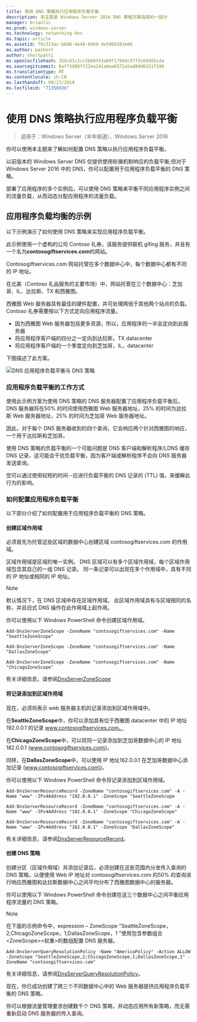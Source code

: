 ```yaml
---
title: 使用 DNS 策略执行应用程序负载平衡
description: 本主题是 Windows Server 2016 DNS 策略方案指南的一部分
manager: brianlic
ms.prod: windows-server
ms.technology: networking-dns
ms.topic: article
ms.assetid: f9c313ac-bb86-4e48-b9b9-de5004393e06
ms.author: pashort
author: shortpatti
ms.openlocfilehash: 356c61c2cc5b60f43a69f17966c97f3c69d05cda
ms.sourcegitcommit: 6aff3d88ff22ea141a6ea6572a5ad8dd6321f199
ms.translationtype: MT
ms.contentlocale: zh-CN
ms.lasthandoff: 09/27/2019
ms.locfileid: "71356036"
---
```

# <a name="use-dns-policy-for-application-load-balancing"></a>使用 DNS 策略执行应用程序负载平衡

>适用于：Windows Server（半年频道）、Windows Server 2016

你可以使用本主题来了解如何配置 DNS 策略以执行应用程序负载平衡。

以前版本的 Windows Server DNS 仅提供使用轮循机制响应的负载平衡;但对于 Windows Server 2016 中的 DNS，你可以配置用于应用程序负载平衡的 DNS 策略。

部署了应用程序的多个实例后，可以使用 DNS 策略来平衡不同应用程序实例之间的流量负载，从而动态分配应用程序的流量负载。

## <a name="example-of-application-load-balancing"></a>应用程序负载均衡的示例

以下示例演示了如何使用 DNS 策略来实现应用程序负载平衡。

此示例使用一个虚构的公司 Contoso 礼券，该服务提供联机 gifing 服务，并且有一个名为**contosogiftservices.com**的网站。

Contosogiftservices.com 网站托管在多个数据中心中，每个数据中心都有不同的 IP 地址。

在北美（Contoso 礼品服务的主要市场）中，网站托管在三个数据中心：芝加哥、IL、达拉斯、TX 和西雅图。

西雅图 Web 服务器具有最佳的硬件配置，并可处理两倍于其他两个站点的负载。 Contoso 礼券需要按以下方式定向应用程序流量。

- 因为西雅图 Web 服务器包括更多资源，所以，应用程序的一半会定向到此服务器
- 将应用程序客户端的四分之一定向到达拉斯，TX datacenter
- 将应用程序客户端的一个季度定向到芝加哥，IL，datacenter

下图描述了此方案。

![DNS 应用程序负载平衡与 DNS 策略](../../media/Dns-App-Lb/dns-app-lb.jpg)


### <a name="how-application-load-balancing-works"></a>应用程序负载平衡的工作方式

使用此示例方案为使用 DNS 策略的 DNS 服务器配置了应用程序负载平衡后，DNS 服务器将在50% 的时间使用西雅图 Web 服务器地址，25% 的时间为达拉斯 Web 服务器地址，25% 的时间为芝加哥 Web 服务器地址。

因此，对于每个 DNS 服务器收到的四个查询，它会响应两个针对西雅图的响应，一个用于达拉斯和芝加哥。

使用 DNS 策略的负载平衡的一个可能问题是 DNS 客户端和解析程序/LDNS 缓存 DNS 记录，这可能会干扰负载平衡，因为客户端或解析程序不会向 DNS 服务器发送查询。

您可以通过使用较短的时间\-\-应进行负载平衡的 DNS 记录的 \(TTL\) 值，来缓解此行为的影响。

### <a name="how-to-configure-application-load-balancing"></a>如何配置应用程序负载平衡

以下部分介绍了如何配置用于应用程序负载平衡的 DNS 策略。

#### <a name="create-the-zone-scopes"></a>创建区域作用域

必须首先为托管这些区域的数据中心创建区域 contosogiftservices.com 的作用域。

区域作用域是区域的唯一实例。 DNS 区域可以有多个区域作用域，每个区域作用域包含其自己的一组 DNS 记录。 同一条记录可以出现在多个作用域中，具有不同的 IP 地址或相同的 IP 地址。

>[!NOTE]
>默认情况下，在 DNS 区域中存在区域作用域。 此区域作用域具有与区域相同的名称，并且旧式 DNS 操作在此作用域上起作用。

你可以使用以下 Windows PowerShell 命令创建区域作用域。
    
    Add-DnsServerZoneScope -ZoneName "contosogiftservices.com" -Name "SeattleZoneScope"
    
    Add-DnsServerZoneScope -ZoneName "contosogiftservices.com" -Name "DallasZoneScope"
    
    Add-DnsServerZoneScope -ZoneName "contosogiftservices.com" -Name "ChicagoZoneScope"

有关详细信息，请参阅[DnsServerZoneScope](https://docs.microsoft.com/powershell/module/dnsserver/add-dnsserverzonescope?view=win10-ps)

#### <a name="bkmk_records"></a>将记录添加到区域作用域

现在，必须将表示 web 服务器主机的记录添加到区域作用域中。

在**SeattleZoneScope**中，你可以添加具有位于西雅图 datacenter 中的 IP 地址192.0.0.1 的记录 www.contosogiftservices.com。

在**ChicagoZoneScope**中，可以将同一记录添加到芝加哥数据中心的 IP 地址 182.0.0.1 \(www.contosogiftservices.com\)。

同样，在**DallasZoneScope**中，可以使用 IP 地址162.0.0.1 在芝加哥数据中心添加记录 \(www.contosogiftservices.com\)。

你可以使用以下 Windows PowerShell 命令将记录添加到区域作用域。
    
    Add-DnsServerResourceRecord -ZoneName "contosogiftservices.com" -A -Name "www" -IPv4Address "192.0.0.1" -ZoneScope "SeattleZoneScope
    
    Add-DnsServerResourceRecord -ZoneName "contosogiftservices.com" -A -Name "www" -IPv4Address "182.0.0.1" -ZoneScope "ChicagoZoneScope"
    
    Add-DnsServerResourceRecord -ZoneName "contosogiftservices.com" -A -Name "www" -IPv4Address "162.0.0.1" -ZoneScope "DallasZoneScope"
    

有关详细信息，请参阅[DnsServerResourceRecord](https://docs.microsoft.com/powershell/module/dnsserver/add-dnsserverresourcerecord?view=win10-ps)。

#### <a name="bkmk_policies"></a>创建 DNS 策略

创建分区（区域作用域）并添加记录后，必须创建在这些范围内分发传入查询的 DNS 策略，以便使用 Web IP 地址对 contosogiftservices.com 的50% 的查询进行响应西雅图和达拉斯数据中心之间平均分布了西雅图数据中心的服务器。

你可以使用以下 Windows PowerShell 命令创建在这三个数据中心之间平衡应用程序流量的 DNS 策略。

>[!NOTE]
>在下面的示例命令中，expression – ZoneScope "SeattleZoneScope，2;ChicagoZoneScope，1;DallasZoneScope，1 "使用包含参数组合 \<ZoneScope\>\<权重\>的数组配置 DNS 服务器。
    
    Add-DnsServerQueryResolutionPolicy -Name "AmericaPolicy" -Action ALLOW -ZoneScope "SeattleZoneScope,2;ChicagoZoneScope,1;DallasZoneScope,1" -ZoneName "contosogiftservices.com"
    

有关详细信息，请参阅[DnsServerQueryResolutionPolicy](https://docs.microsoft.com/powershell/module/dnsserver/add-dnsserverqueryresolutionpolicy?view=win10-ps)。  

现在，你已成功创建了跨三个不同数据中心中的 Web 服务器提供应用程序负载平衡的 DNS 策略。

你可以根据流量管理要求创建数千个 DNS 策略，并动态应用所有新策略，而无需重新启动 DNS 服务器的传入查询。
